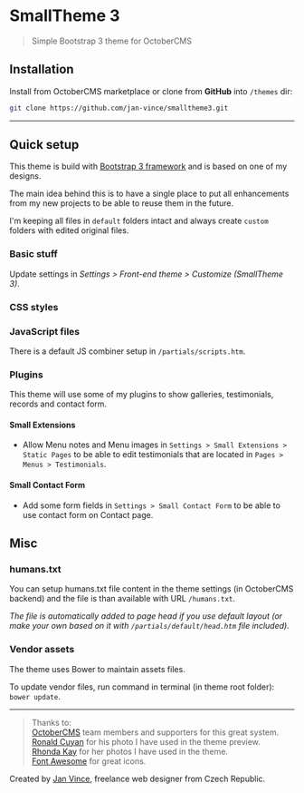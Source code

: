 # SmallTheme 3
> Simple Bootstrap 3 theme for OctoberCMS

## Installation

Install from OctoberCMS marketplace or clone from **GitHub** into `/themes` dir:

````sh
git clone https://github.com/jan-vince/smalltheme3.git
````

----

## Quick setup

This theme is build with [Bootstrap 3 framework](https://getbootstrap.com/docs/3.3/) and is based on one of my designs.

The main idea behind this is to have a single place to put all enhancements from my new projects to be able to reuse them in the future.

I'm keeping all files in ````default```` folders intact and always create ````custom```` folders with edited original files.


### Basic stuff

Update settings in *Settings > Front-end theme > Customize (SmallTheme 3)*.

### CSS styles


### JavaScript files

There is a default JS combiner setup in  ````/partials/scripts.htm````.


### Plugins

This theme will use some of my plugins to show galleries, testimonials, records and contact form.

#### Small Extensions

* Allow Menu notes and Menu images in ````Settings > Small Extensions > Static Pages```` to be able to edit testimonials that are located in ````Pages > Menus > Testimonials````.

#### Small Contact Form

* Add some form fields in ````Settings > Small Contact Form```` to be able to use contact form on Contact page.


## Misc

### humans.txt

You can setup humans.txt file content in the theme settings (in OctoberCMS backend) and the file is than available with URL ```/humans.txt```.

*The file is automatically added to page head if you use default layout (or make your own based on it with ```/partials/default/head.htm``` file included).*

### Vendor assets

The theme uses Bower to maintain assets files.

To update vendor files, run command in terminal (in theme root folder): ```bower update```.

----

> Thanks to:    
> [OctoberCMS](http://www.octobercms.com) team members and supporters for this great system.    
> [Ronald Cuyan](https://unsplash.com/@ronaldcuyan) for his photo I have used in the theme preview.    
> [Rhonda Kay](https://unsplash.com/@rhondak) for her photos I have used in the theme.    
> [Font Awesome](http://www.fontawesome.io) for great icons.

Created by [Jan Vince](http://www.vince.cz), freelance web designer from Czech Republic.
